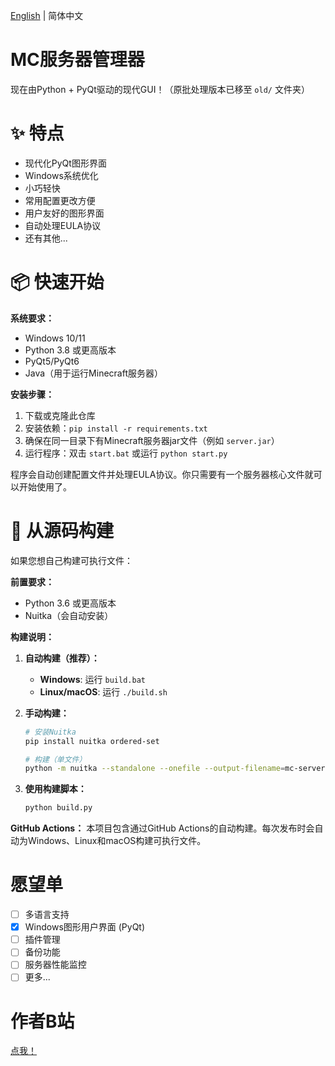 [English](README.md) | 简体中文

# MC服务器管理器

现在由Python + PyQt驱动的现代GUI！（原批处理版本已移至 `old/` 文件夹）

# ✨ 特点

- 现代化PyQt图形界面
- Windows系统优化
- 小巧轻快
- 常用配置更改方便
- 用户友好的图形界面
- 自动处理EULA协议
- 还有其他...

# 📦 快速开始

**系统要求：**
- Windows 10/11
- Python 3.8 或更高版本
- PyQt5/PyQt6
- Java（用于运行Minecraft服务器）

**安装步骤：**
1. 下载或克隆此仓库
2. 安装依赖：`pip install -r requirements.txt`
3. 确保在同一目录下有Minecraft服务器jar文件（例如 `server.jar`）
4. 运行程序：双击 `start.bat` 或运行 `python start.py`

程序会自动创建配置文件并处理EULA协议。你只需要有一个服务器核心文件就可以开始使用了。

# 🔧 从源码构建

如果您想自己构建可执行文件：

**前置要求：**
- Python 3.6 或更高版本
- Nuitka（会自动安装）

**构建说明：**

1. **自动构建（推荐）：**
   - **Windows**: 运行 `build.bat`
   - **Linux/macOS**: 运行 `./build.sh`

2. **手动构建：**
   ```bash
   # 安装Nuitka
   pip install nuitka ordered-set
   
   # 构建（单文件）
   python -m nuitka --standalone --onefile --output-filename=mc-server-manager --enable-plugin=no-qt --assume-yes-for-downloads --output-dir=dist start.py
   ```

3. **使用构建脚本：**
   ```bash
   python build.py
   ```

**GitHub Actions：**
本项目包含通过GitHub Actions的自动构建。每次发布时会自动为Windows、Linux和macOS构建可执行文件。

# 愿望单

- [ ] 多语言支持
- [x] Windows图形用户界面 (PyQt)
- [ ] 插件管理
- [ ] 备份功能
- [ ] 服务器性能监控
- [ ] 更多...

# 作者B站

[点我！](https://space.bilibili.com/3546703915387263)
